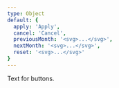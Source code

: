 ```yaml
---
type: Object
default: { 
  apply: 'Apply', 
  cancel: 'Cancel', 
  previousMonth: '<svg>...</svg>', 
  nextMonth: '<svg>...</svg>', 
  reset: '<svg>...</svg>'
}
---
```


Text for buttons.